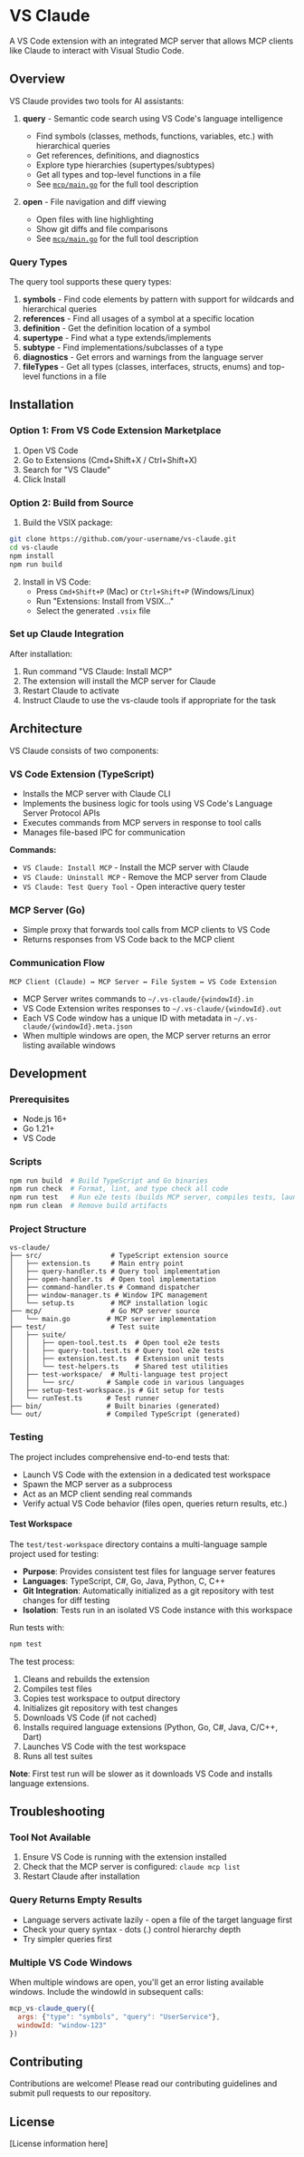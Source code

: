 # VS Claude

A VS Code extension with an integrated MCP server that allows MCP clients like Claude to interact with Visual Studio Code.

## Overview

VS Claude provides two tools for AI assistants:

1. **query** - Semantic code search using VS Code's language intelligence
   - Find symbols (classes, methods, functions, variables, etc.) with hierarchical queries
   - Get references, definitions, and diagnostics
   - Explore type hierarchies (supertypes/subtypes)
   - Get all types and top-level functions in a file
   - See [`mcp/main.go`](mcp/main.go) for the full tool description

2. **open** - File navigation and diff viewing
   - Open files with line highlighting
   - Show git diffs and file comparisons
   - See [`mcp/main.go`](mcp/main.go) for the full tool description

### Query Types

The query tool supports these query types:

1. **symbols** - Find code elements by pattern with support for wildcards and hierarchical queries
2. **references** - Find all usages of a symbol at a specific location
3. **definition** - Get the definition location of a symbol
4. **supertype** - Find what a type extends/implements
5. **subtype** - Find implementations/subclasses of a type
6. **diagnostics** - Get errors and warnings from the language server
7. **fileTypes** - Get all types (classes, interfaces, structs, enums) and top-level functions in a file

## Installation

### Option 1: From VS Code Extension Marketplace
1. Open VS Code
2. Go to Extensions (Cmd+Shift+X / Ctrl+Shift+X)
3. Search for "VS Claude"
4. Click Install

### Option 2: Build from Source
1. Build the VSIX package:
```bash
git clone https://github.com/your-username/vs-claude.git
cd vs-claude
npm install
npm run build
```

2. Install in VS Code:
   - Press `Cmd+Shift+P` (Mac) or `Ctrl+Shift+P` (Windows/Linux)
   - Run "Extensions: Install from VSIX..."
   - Select the generated `.vsix` file

### Set up Claude Integration
After installation:
1. Run command "VS Claude: Install MCP"
2. The extension will install the MCP server for Claude
3. Restart Claude to activate
4. Instruct Claude to use the vs-claude tools if appropriate for the task

## Architecture

VS Claude consists of two components:

### VS Code Extension (TypeScript)
- Installs the MCP server with Claude CLI
- Implements the business logic for tools using VS Code's Language Server Protocol APIs
- Executes commands from MCP servers in response to tool calls
- Manages file-based IPC for communication

**Commands:**
- `VS Claude: Install MCP` - Install the MCP server with Claude
- `VS Claude: Uninstall MCP` - Remove the MCP server from Claude
- `VS Claude: Test Query Tool` - Open interactive query tester

### MCP Server (Go)
- Simple proxy that forwards tool calls from MCP clients to VS Code
- Returns responses from VS Code back to the MCP client

### Communication Flow
```
MCP Client (Claude) ↔ MCP Server ↔ File System ↔ VS Code Extension
```

- MCP Server writes commands to `~/.vs-claude/{windowId}.in`
- VS Code Extension writes responses to `~/.vs-claude/{windowId}.out`
- Each VS Code window has a unique ID with metadata in `~/.vs-claude/{windowId}.meta.json`
- When multiple windows are open, the MCP server returns an error listing available windows


## Development

### Prerequisites
- Node.js 16+
- Go 1.21+
- VS Code

### Scripts

```bash
npm run build  # Build TypeScript and Go binaries
npm run check  # Format, lint, and type check all code
npm run test   # Run e2e tests (builds MCP server, compiles tests, launches VS Code)
npm run clean  # Remove build artifacts
```

### Project Structure
```
vs-claude/
├── src/                 # TypeScript extension source
│   ├── extension.ts     # Main entry point
│   ├── query-handler.ts # Query tool implementation
│   ├── open-handler.ts  # Open tool implementation
│   ├── command-handler.ts # Command dispatcher
│   ├── window-manager.ts # Window IPC management
│   └── setup.ts         # MCP installation logic
├── mcp/                 # Go MCP server source
│   └── main.go         # MCP server implementation
├── test/                # Test suite
│   ├── suite/
│   │   ├── open-tool.test.ts  # Open tool e2e tests
│   │   ├── query-tool.test.ts # Query tool e2e tests
│   │   ├── extension.test.ts  # Extension unit tests
│   │   └── test-helpers.ts    # Shared test utilities
│   ├── test-workspace/  # Multi-language test project
│   │   └── src/        # Sample code in various languages
│   ├── setup-test-workspace.js # Git setup for tests
│   └── runTest.ts      # Test runner
├── bin/                # Built binaries (generated)
└── out/                # Compiled TypeScript (generated)
```

### Testing

The project includes comprehensive end-to-end tests that:
- Launch VS Code with the extension in a dedicated test workspace
- Spawn the MCP server as a subprocess
- Act as an MCP client sending real commands
- Verify actual VS Code behavior (files open, queries return results, etc.)

#### Test Workspace

The `test/test-workspace` directory contains a multi-language sample project used for testing:
- **Purpose**: Provides consistent test files for language server features
- **Languages**: TypeScript, C#, Go, Java, Python, C, C++
- **Git Integration**: Automatically initialized as a git repository with test changes for diff testing
- **Isolation**: Tests run in an isolated VS Code instance with this workspace

Run tests with:
```bash
npm test
```

The test process:
1. Cleans and rebuilds the extension
2. Compiles test files
3. Copies test workspace to output directory
4. Initializes git repository with test changes
5. Downloads VS Code (if not cached)
6. Installs required language extensions (Python, Go, C#, Java, C/C++, Dart)
7. Launches VS Code with the test workspace
8. Runs all test suites

**Note**: First test run will be slower as it downloads VS Code and installs language extensions.

## Troubleshooting

### Tool Not Available
1. Ensure VS Code is running with the extension installed
2. Check that the MCP server is configured: `claude mcp list`
3. Restart Claude after installation

### Query Returns Empty Results
- Language servers activate lazily - open a file of the target language first
- Check your query syntax - dots (.) control hierarchy depth
- Try simpler queries first

### Multiple VS Code Windows
When multiple windows are open, you'll get an error listing available windows. Include the windowId in subsequent calls:
```javascript
mcp_vs-claude_query({
  args: {"type": "symbols", "query": "UserService"},
  windowId: "window-123"
})
```


## Contributing

Contributions are welcome! Please read our contributing guidelines and submit pull requests to our repository.

## License

[License information here]
